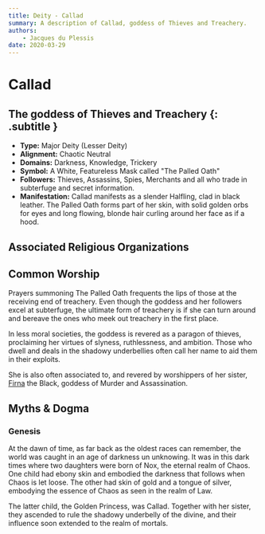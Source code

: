 ```yaml
---
title: Deity - Callad
summary: A description of Callad, goddess of Thieves and Treachery.
authors:
    - Jacques du Plessis
date: 2020-03-29
---
```

# Callad
## The goddess of Thieves and Treachery {: .subtitle }

* **Type:** Major Deity (Lesser Deity)
* **Alignment:** Chaotic Neutral
* **Domains:** Darkness, Knowledge, Trickery
* **Symbol:** A White, Featureless Mask called "The Palled Oath"
* **Followers:** Thieves, Assassins, Spies, Merchants and all who trade in subterfuge and secret information.
* **Manifestation:** Callad manifests as a slender Halfling, clad in black leather.  The Palled Oath forms part of her skin, with solid golden orbs for eyes and long flowing, blonde hair curling around her face as if a hood.

## Associated Religious Organizations

## Common Worship
Prayers summoning The Palled Oath frequents the lips of those at the receiving end of treachery.  Even though the goddess and her followers excel at subterfuge, the ultimate form of treachery is if she can turn around and bereave the ones who meek out treachery in the first place.

In less moral societies, the goddess is revered as a paragon of thieves, proclaiming her virtues of slyness, ruthlessness, and ambition.  Those who dwell and deals in the shadowy underbellies often call her name to aid them in their exploits.

She is also often associated to, and revered by worshippers of her sister, [Firna](/religion/deities/firna) the Black, goddess of Murder and Assassination.

## Myths & Dogma
### Genesis
At the dawn of time, as far back as the oldest races can remember, the world was caught in an age of darkness un unknowing.  It was in this dark times where two daughters were born of Nox, the eternal realm of Chaos.  One child had ebony skin and embodied the darkness that follows when Chaos is let loose.  The other had skin of gold and a tongue of silver, embodying the essence of Chaos as seen in the realm of Law.

The latter child, the Golden Princess, was Callad.  Together with her sister, they ascended to rule the shadowy underbelly of the divine, and their influence soon extended to the realm of mortals.